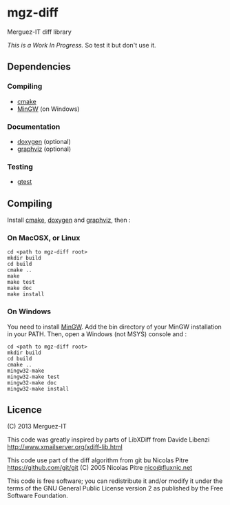# mgz-diff

Merguez-IT diff library

*This is a Work In Progress.* So test it but don't use it.

## Dependencies

### Compiling

* [cmake](http://www.cmake.org/)
* [MinGW](http://www.mingw.org/wiki/InstallationHOWTOforMinGW) (on Windows)

### Documentation

* [doxygen](http://doxygen.org/) (optional)
* [graphviz](http://graphviz.org/) (optional)

### Testing 

* [gtest](http://code.google.com/p/googletest/) 

## Compiling

Install [cmake](http://www.cmake.org/cmake/help/install.html), [doxygen](http://www.stack.nl/~dimitri/doxygen/install.html) and [graphviz](http://www.graphviz.org/Download.php), then :

### On MacOSX, or Linux

    cd <path to mgz-diff root>
    mkdir build
    cd build
    cmake ..
    make
    make test
    make doc
    make install

### On Windows

You need to install [MinGW](http://www.mingw.org/wiki/InstallationHOWTOforMinGW). Add the bin directory of your MinGW installation in your PATH. Then, open a Windows (not MSYS) console and :

    cd <path to mgz-diff root>
    mkdir build
    cd build
    cmake ..
    mingw32-make
    mingw32-make test
    mingw32-make doc
    mingw32-make install

## Licence

(C) 2013 Merguez-IT

This code was greatly inspired by parts of LibXDiff from Davide Libenzi
http://www.xmailserver.org/xdiff-lib.html

This code use part of the diff algorithm from git bu Nicolas Pitre
https://github.com/git/git
(C) 2005 Nicolas Pitre <nico@fluxnic.net>

This code is free software; you can redistribute it and/or modify
it under the terms of the GNU General Public License version 2 as
published by the Free Software Foundation.


